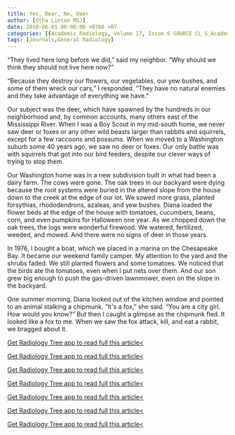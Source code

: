 ```yaml
---
title: Yes, Dear, No, Deer
author: [Otha Linton MSJ]
date: 2010-06-01 00:00:00 +0700 +07
categories: [{Academic Radiology, Volume 17, Issue 6 SOURCE CL_S_AcademicRadiologyVolume17Issue6 1}]
tags: [Journals,General Radiology]
---
```

“They lived here long before we did,” said my neighbor. “Why should we think they should not live here now?”

“Because they destroy our flowers, our vegetables, our yew bushes, and some of them wreck our cars,” I responded. “They have no natural enemies and they take advantage of everything we have.”

Our subject was the deer, which have spawned by the hundreds in our neighborhood and, by common accounts, many others east of the Mississippi River. When I was a Boy Scout in my mid-south home, we never saw deer or foxes or any other wild beasts larger than rabbits and squirrels, except for a few raccoons and possums. When we moved to a Washington suburb some 40 years ago, we saw no deer or foxes. Our only battle was with squirrels that got into our bird feeders, despite our clever ways of trying to stop them.

Our Washington home was in a new subdivision built in what had been a dairy farm. The cows were gone. The oak trees in our backyard were dying because the root systems were buried in the altered slope from the house down to the creek at the edge of our lot. We sowed more grass, planted forsythias, rhododendrons, azaleas, and yew bushes. Diana loaded the flower beds at the edge of the house with tomatoes, cucumbers, beans, corn, and even pumpkins for Halloween one year. As we chopped down the oak trees, the logs were wonderful firewood. We watered, fertilized, weeded, and mowed. And there were no signs of deer in those years.

In 1976, I bought a boat, which we placed in a marina on the Chesapeake Bay. It became our weekend family camper. My attention to the yard and the shrubs faded. We still planted flowers and some tomatoes. We noticed that the birds ate the tomatoes, even when I put nets over them. And our son grew big enough to push the gas-driven lawnmower, even on the slope in the backyard.

One summer morning, Diana looked out of the kitchen window and pointed to an animal stalking a chipmunk. “It's a fox,” she said. “You are a city girl. How would you know?” But then I caught a glimpse as the chipmunk fled. It looked like a fox to me. When we saw the fox attack, kill, and eat a rabbit, we bragged about it.

[Get Radiology Tree app to read full this article<](https://clinicalpub.com/app)

[Get Radiology Tree app to read full this article<](https://clinicalpub.com/app)

[Get Radiology Tree app to read full this article<](https://clinicalpub.com/app)

[Get Radiology Tree app to read full this article<](https://clinicalpub.com/app)

[Get Radiology Tree app to read full this article<](https://clinicalpub.com/app)

[Get Radiology Tree app to read full this article<](https://clinicalpub.com/app)

[Get Radiology Tree app to read full this article<](https://clinicalpub.com/app)